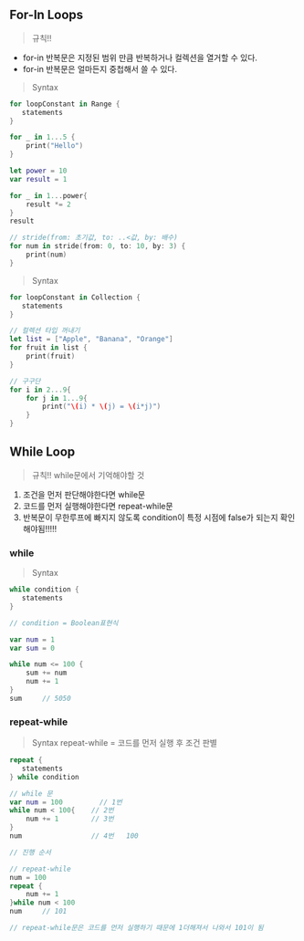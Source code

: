 ## For-In Loops
> 규칙!!
- for-in 반복문은 지정된 범위 만큼 반복하거나 컬렉션을 열거할 수 있다.
- for-in 반복문은 얼마든지 중첩해서 쓸 수 있다.


> Syntax
```swift
for loopConstant in Range {
   statements
}
```

```swift
for _ in 1...5 {
    print("Hello")
}

let power = 10
var result = 1

for _ in 1...power{
    result *= 2
}
result

// stride(from: 초기값, to: ..<값, by: 배수)
for num in stride(from: 0, to: 10, by: 3) {
    print(num)
}
```

> Syntax
```swift
for loopConstant in Collection {
   statements
}
```

```swift
// 컬렉션 타입 꺼내기
let list = ["Apple", "Banana", "Orange"]
for fruit in list {
    print(fruit)
}

// 구구단
for i in 2...9{
    for j in 1...9{
        print("\(i) * \(j) = \(i*j)")
    }
}
```

## While Loop
> 규칙!!
 while문에서 기억해야할 것
 1. 조건을 먼저 판단해야한다면 while문
 2. 코드를 먼저 실행해야한다면 repeat-while문
 3. 반복문이 무한루프에 빠지지 않도록 condition이 특정 시점에 false가 되는지 확인해야됨!!!!!
 
### while
> Syntax
```swift
while condition {
   statements
}
```

```swift
// condition = Boolean표현식

var num = 1
var sum = 0

while num <= 100 {
    sum += num
    num += 1
}
sum		// 5050
```

### repeat-while
> Syntax
repeat-while = 코드를 먼저 실행 후 조건 판별
```swift
repeat {
   statements
} while condition
```

```swift
// while 문
var num = 100         // 1번
while num < 100{    // 2번
    num += 1        // 3번
}
num                 // 4번	100

// 진행 순서

// repeat-while
num = 100
repeat {
    num += 1
}while num < 100
num		// 101

// repeat-while문은 코드를 먼저 실행하기 때문에 1더해져서 나와서 101이 됨
```
